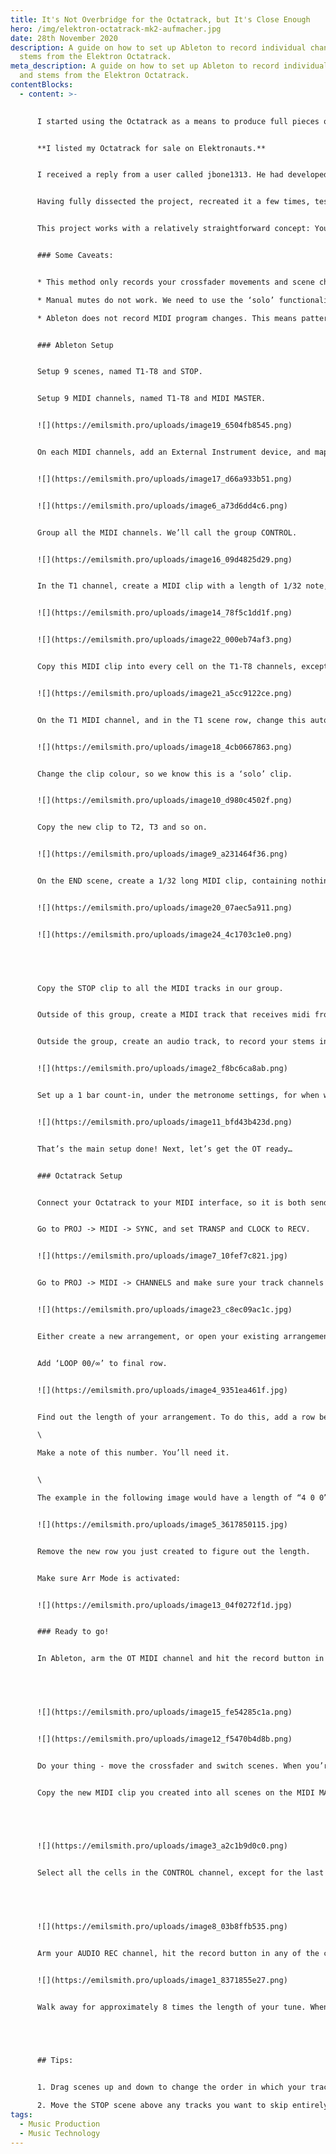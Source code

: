```yaml
---
title: It's Not Overbridge for the Octatrack, but It's Close Enough
hero: /img/elektron-octatrack-mk2-aufmacher.jpg
date: 28th November 2020
description: A guide on how to set up Ableton to record individual channels and
  stems from the Elektron Octatrack.
meta_description: A guide on how to set up Ableton to record individual channels
  and stems from the Elektron Octatrack.
contentBlocks:
  - content: >-
      

      I started using the Octatrack as a means to produce full pieces of music without a computer. After 6 months invested, I was in love with my new creative process, but completely unable to finish a track. After years producing drum & bass music for label releases, and spending months on complex mixes with long FX chains, buses, and convoluted compression set ups, I found I was stuck with only what I could achieve inside the Octatrack. No mixdown, no sidechains, no buses, no polished, finished track at the end of the process. Nothing I would be happy to release.


      **I listed my Octatrack for sale on Elektronauts.**


      I received a reply from a user called jbone1313. He had developed an Ableton template based around a series of MIDI clips and automations that he told me could solve this problem, yielding full stems for all the tracks in my project, including crossfader movements and scene changes. He even provided me with a prototype project file.


      Having fully dissected the project, recreated it a few times, tested thoroughly, I decided to document how it works so that it can be of use to others.


      This project works with a relatively straightforward concept: You perform a song once, while Ableton records all the midi data for your crossfader movements and scene changes to a MIDI clip. Then, you enter a couple of values in a couple of places, hit play and walk away. When you come back, you’ll have an audio file containing individual stems for all the tracks from your Octatrack. 


      ### Some Caveats:


      * This method only records your crossfader movements and scene changes. If you want your performance to include things like encoder movements or live-played trigs, you’ll have to do some extra work. I won’t cover that stuff here, but I can give you an idea of how to do it (individual midi tracks for each OT track, multiple armed channels etc).

      * Manual mutes do not work. We need to use the ‘solo’ functionality to bounce each track out individually, and this overrides track mutes. However, arrangement mutes do work, so if you want to use mutes as part of your performance, you’ll need to use them within the arranger, and not on-the-fly. You can also just edit the audio clips at the end if you prefer.

      * Ableton does not record MIDI program changes. This means pattern changes don’t work either. You’ll need to use arranger mode for this too.


      ### Ableton Setup


      Setup 9 scenes, named T1-T8 and STOP.


      Setup 9 MIDI channels, named T1-T8 and MIDI MASTER.


      ![](https://emilsmith.pro/uploads/image19_6504fb8545.png)


      On each MIDI channels, add an External Instrument device, and map each to the correct midi channel for its respective track. By default, the tracks are on channels 1-8. For the MIDI MASTER channel, use the same MIDI channel that the T1 channel uses. 


      ![](https://emilsmith.pro/uploads/image17_d66a933b51.png)


      ![](https://emilsmith.pro/uploads/image6_a73d6dd4c6.png)


      Group all the MIDI channels. We’ll call the group CONTROL. 


      ![](https://emilsmith.pro/uploads/image16_09d4825d29.png)


      In the T1 channel, create a MIDI clip with a length of 1/32 note, and add an automation on MIDI CC 50, setting a value of 0. 


      ![](https://emilsmith.pro/uploads/image14_78f5c1dd1f.png)


      ![](https://emilsmith.pro/uploads/image22_000eb74af3.png)


      Copy this MIDI clip into every cell on the T1-T8 channels, except for the final STOP scene. 


      ![](https://emilsmith.pro/uploads/image21_a5cc9122ce.png)


      On the T1 MIDI channel, and in the T1 scene row, change this automation to a value of >1, with a slope leading up to 127. We should be able to set this to 127 and leave it at that, but I found that sometimes due to latency it may miss this very first automation. The slope means that it’s constantly receiving new values until we hit the 127 point, so it’ll solo the track as soon as it’s able to do so.


      ![](https://emilsmith.pro/uploads/image18_4cb0667863.png)


      Change the clip colour, so we know this is a ‘solo’ clip.


      ![](https://emilsmith.pro/uploads/image10_d980c4502f.png)


      Copy the new clip to T2, T3 and so on.


      ![](https://emilsmith.pro/uploads/image9_a231464f36.png)


      On the END scene, create a 1/32 long MIDI clip, containing nothing but a single A0 note. Let’s give this clip a new colour as well, so we know it’s our ‘stop’ clip.


      ![](https://emilsmith.pro/uploads/image20_07aec5a911.png)


      ![](https://emilsmith.pro/uploads/image24_4c1703c1e0.png)


       


      Copy the STOP clip to all the MIDI tracks in our group.


      Outside of this group, create a MIDI track that receives midi from the Octatrack, on the same MIDI channel as T1. This is your master MIDI track, in which you will record your performance.


      Outside the group, create an audio track, to record your stems into, make sure this is set to receive audio from the correct input. We’ll call this track AUDIO REC.


      ![](https://emilsmith.pro/uploads/image2_f8bc6ca8ab.png)


      Set up a 1 bar count-in, under the metronome settings, for when we want to record. You will need this later.


      ![](https://emilsmith.pro/uploads/image11_bfd43b423d.png)


      That’s the main setup done! Next, let’s get the OT ready…


      ### Octatrack Setup


      Connect your Octatrack to your MIDI interface, so it is both sending and receiving MIDI from your computer.


      Go to PROJ -> MIDI -> SYNC, and set TRANSP and CLOCK to RECV.


      ![](https://emilsmith.pro/uploads/image7_10fef7c821.jpg)


      Go to PROJ -> MIDI -> CHANNELS and make sure your track channels match those that are set in Ableton


      ![](https://emilsmith.pro/uploads/image23_c8ec09ac1c.jpg)


      Either create a new arrangement, or open your existing arrangement. For my test, I’m just using a simple, 64 step pattern (4 bars).


      Add ‘LOOP 00/∞’ to final row.


      ![](https://emilsmith.pro/uploads/image4_9351ea461f.jpg)


      Find out the length of your arrangement. To do this, add a row before the LOOP, select the left-most column, press YES, and read the text in the header. The text consists of three numbers, representing bars, beats and sixteenths, respectively. This is the starting measure for the extra row you just added. To calculate the length of the arrangement up until this beat, simply reduce this number appropriately. For example, if the starting measure of the new row is “73 1 1”, the length of the arrangement up until that point must be 72 bars. The means the actual length of your arrangement is “72 0 0”. \

      \

      Make a note of this number. You’ll need it.


      \

      The example in the following image would have a length of “4 0 0”.


      ![](https://emilsmith.pro/uploads/image5_3617850115.jpg)


      Remove the new row you just created to figure out the length.


      Make sure Arr Mode is activated:


      ![](https://emilsmith.pro/uploads/image13_04f0272f1d.jpg)


      ### Ready to go!


      In Ableton, arm the OT MIDI channel and hit the record button in any of the cells. After the 1-bar count-in we set up previously, your Octatrack should start playing through your arrangement.


       


      ![](https://emilsmith.pro/uploads/image15_fe54285c1a.png)


      ![](https://emilsmith.pro/uploads/image12_f5470b4d8b.png)


      Do your thing - move the crossfader and switch scenes. When you’re done, just stop the recording in Ableton.


      Copy the new MIDI clip you created into all scenes on the MIDI MASTER channel.


       


      ![](https://emilsmith.pro/uploads/image3_a2c1b9d0c0.png)


      Select all the cells in the CONTROL channel, except for the last one, corresponding to the STOP scene. Open the Launch Box by clicking the first of the three circles at the bottom of the Clip View. Set the Follow Action Time to the number of bars in your Octatrack arrangement (we figured this out in step 6), and set Follow Action A to ‘Next’, as illustrated below:


       


      ![](https://emilsmith.pro/uploads/image8_03b8ffb535.png)


      Arm your AUDIO REC channel, hit the record button in any of the cells, and before the count-in finishes, hit the play button on the first row in your CONTROL track.


      ![](https://emilsmith.pro/uploads/image1_8371855e27.png)


      Walk away for approximately 8 times the length of your tune. When you come back, you’ll have an audio clip in the AUDIO REC track, which contains stems for each individual track!


       


      ## Tips:


      1. Drag scenes up and down to change the order in which your tracks are recorded

      2. Move the STOP scene above any tracks you want to skip entirely
tags:
  - Music Production
  - Music Technology
---
```

